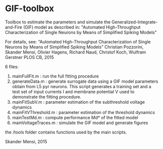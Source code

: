 # GIF-toolbox
Toolbox to estimate the parameters and simulate the Generalized-Integrate-and-Fire (GIF) model as described in: "Automated High-Throughput Characterization of Single Neurons by Means of Simplified Spiking Models"

For details, see:
"Automated High-Throughput Characterization of Single Neurons by Means of Simplified Spiking Models"
Christian Pozzorini, Skander Mensi, Olivier Hagens, Richard Naud, Christof Koch, Wulfram Gerstner
PLOS CB, 2015

6 files:

1. mainFullFit.m :        run the full fitting procedure
2. generateData.m :       generate surrogate data using a GIF model parameters obtain from L5 pyr neurons. This script generates a training set and a test set of input currents I and membrane potential V used to demonstrate the fitting procedure.
4. mainFitSubV.m :        parameter estimation of the subthreshold voltage dynamics
5. mainFitVThreshold.m :  parameter estimation of the threshold dynamics
6. mainTestMd.m :         compute performance Md* of the fitted model
7. mainVoltageTraces.m :  simulate the GIF model and generate figures

the /tools folder contains functions used by the main scripts.

Skander Mensi, 2015
